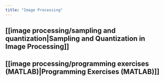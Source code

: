 ```yaml
---
title: "Image Processing"
---
```

## [[image processing/sampling and quantization|Sampling and Quantization in Image Processing]]

## [[image processing/programming exercises (MATLAB)|Programming Exercises (MATLAB)]]
